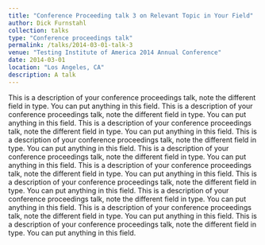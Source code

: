 ```yaml
---
title: "Conference Proceeding talk 3 on Relevant Topic in Your Field"
author: Dick Furnstahl
collection: talks
type: "Conference proceedings talk"
permalink: /talks/2014-03-01-talk-3
venue: "Testing Institute of America 2014 Annual Conference"
date: 2014-03-01
location: "Los Angeles, CA"
description: A talk
---
```


This is a description of your conference proceedings talk, note the different field in type. You can put anything in this field.
This is a description of your conference proceedings talk, note the different field in type. You can put anything in this field.
This is a description of your conference proceedings talk, note the different field in type. You can put anything in this field.
This is a description of your conference proceedings talk, note the different field in type. You can put anything in this field.
This is a description of your conference proceedings talk, note the different field in type. You can put anything in this field.
This is a description of your conference proceedings talk, note the different field in type. You can put anything in this field.
This is a description of your conference proceedings talk, note the different field in type. You can put anything in this field.
This is a description of your conference proceedings talk, note the different field in type. You can put anything in this field.
This is a description of your conference proceedings talk, note the different field in type. You can put anything in this field.
This is a description of your conference proceedings talk, note the different field in type. You can put anything in this field.

